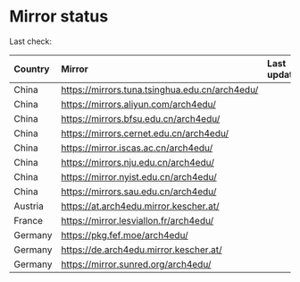 <script src="./time.js"></script>
# Mirror status
Last check: <script type="text/javascript">localize(1711746981.6829967);</script>

|Country|Mirror|Last update|
|:------|:-----|:----------|
|China|https://mirrors.tuna.tsinghua.edu.cn/arch4edu/|<script type="text/javascript">localize(1711738911);</script>|
|China|https://mirrors.aliyun.com/arch4edu/|<script type="text/javascript">localize(1711737078);</script>|
|China|https://mirrors.bfsu.edu.cn/arch4edu/|<script type="text/javascript">localize(1711738911);</script>|
|China|https://mirrors.cernet.edu.cn/arch4edu/|<script type="text/javascript">localize(1711737078);</script>|
|China|https://mirror.iscas.ac.cn/arch4edu/|<script type="text/javascript">localize(1711737078);</script>|
|China|https://mirrors.nju.edu.cn/arch4edu/|<script type="text/javascript">localize(1711650642);</script>|
|China|https://mirror.nyist.edu.cn/arch4edu/|<script type="text/javascript">localize(1711738911);</script>|
|China|https://mirrors.sau.edu.cn/arch4edu/|<script type="text/javascript">localize(1711738911);</script>|
|Austria|https://at.arch4edu.mirror.kescher.at/|<script type="text/javascript">localize(1711738911);</script>|
|France|https://mirror.lesviallon.fr/arch4edu/|<script type="text/javascript">localize(1711694197);</script>|
|Germany|https://pkg.fef.moe/arch4edu/|<script type="text/javascript">localize(1711738911);</script>|
|Germany|https://de.arch4edu.mirror.kescher.at/|<script type="text/javascript">localize(1711738911);</script>|
|Germany|https://mirror.sunred.org/arch4edu/|<script type="text/javascript">localize(1711738911);</script>|

<script src="./tablefilter/tablefilter.js"></script>
<script src="./table.js"></script>